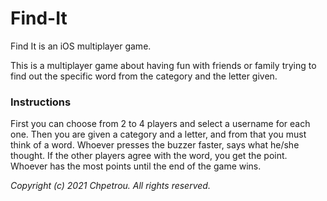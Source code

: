 # Find-It
Find It is an iOS multiplayer game.

This is a multiplayer game about having fun with friends or family trying to find out the specific word from the category and the letter given.

### Instructions
First you can choose from 2 to 4 players and select a username for each one. Then you are given a category and a letter, and from that you must think of a word. Whoever presses the buzzer faster, says what he/she thought. If the other players agree with the word, you get the point. Whoever has the most points until the end of the game wins.

_Copyright (c) 2021 Chpetrou. All rights reserved._
